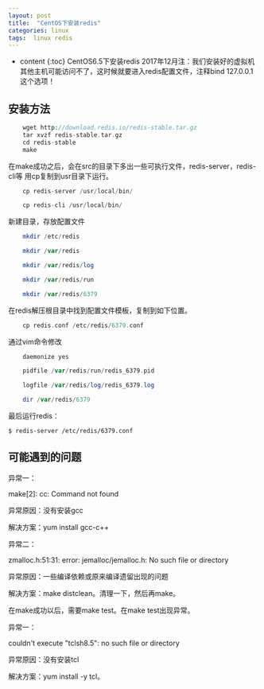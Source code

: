 ```yaml
---
layout: post
title:  "CentOS下安装redis"
categories: linux
tags:  linux redis
---
```


* content
{:toc}
CentOS6.5下安装redis
2017年12月注：我们安装好的虚拟机其他主机可能访问不了，这时候就要进入redis配置文件，注释bind 127.0.0.1这个选项！
<!--excerpt-->

## 安装方法

```php
    wget http://download.redis.io/redis-stable.tar.gz
    tar xvzf redis-stable.tar.gz
    cd redis-stable
    make
```
在make成功之后，会在src的目录下多出一些可执行文件，redis-server，redis-cli等
用cp复制到usr目录下运行。

```php
    cp redis-server /usr/local/bin/

    cp redis-cli /usr/local/bin/
```

新建目录，存放配置文件

```php
    mkdir /etc/redis

    mkdir /var/redis

    mkdir /var/redis/log

    mkdir /var/redis/run

    mkdir /var/redis/6379
```
在redis解压根目录中找到配置文件模板，复制到如下位置。

```php
    cp redis.conf /etc/redis/6379.conf
```


通过vim命令修改
```php
    daemonize yes

    pidfile /var/redis/run/redis_6379.pid

    logfile /var/redis/log/redis_6379.log

    dir /var/redis/6379

```


最后运行redis：

`$ redis-server /etc/redis/6379.conf`

## 可能遇到的问题
异常一：

make[2]: cc: Command not found

异常原因：没有安装gcc

解决方案：yum install gcc-c++


异常二：

zmalloc.h:51:31: error: jemalloc/jemalloc.h: No such file or directory

异常原因：一些编译依赖或原来编译遗留出现的问题

解决方案：make distclean。清理一下，然后再make。


在make成功以后，需要make test。在make test出现异常。

异常一：

couldn't execute "tclsh8.5": no such file or directory

异常原因：没有安装tcl

解决方案：yum install -y tcl。



